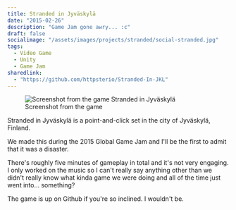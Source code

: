```yaml
---
title: Stranded in Jyväskylä
date: "2015-02-26"
description: "Game Jam gone awry... :c"
draft: false
socialimage: "/assets/images/projects/stranded/social-stranded.jpg"
tags:
  - Video Game
  - Unity
  - Game Jam
sharedlink: 
  - "https://github.com/httpsterio/Stranded-In-JKL"
---
```


<figure>
  <img src="/assets/images/projects/stranded/stranded-screenshot.webp" alt="Screenshot from the game Stranded in Jyväskylä" title="Screenshot from the game Stranded in Jyväskylä"/>
  <figcaption>Screenshot from the game</figcaption>
</figure>

Stranded in Jyväskylä is a point-and-click set in the city of Jyväskylä, Finland.

We made this during the 2015 Global Game Jam and I'll be the first to admit that it was a disaster.

There's roughly five minutes of gameplay in total and it's not very engaging. I only worked on the music so I can't really say anything other than we didn't really know what kinda game we were doing and all of the time just went into... something?

The game is up on Github if you're so inclined. I wouldn't be.